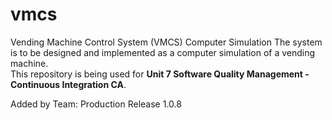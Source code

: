 # vmcs
Vending Machine Control System (VMCS) Computer Simulation
The system is to be designed and implemented as a computer simulation of a vending machine.<br>
This repository is being used for <b>Unit 7 Software Quality Management - Continuous Integration CA</b>.

Added by Team:
Production Release 1.0.8
